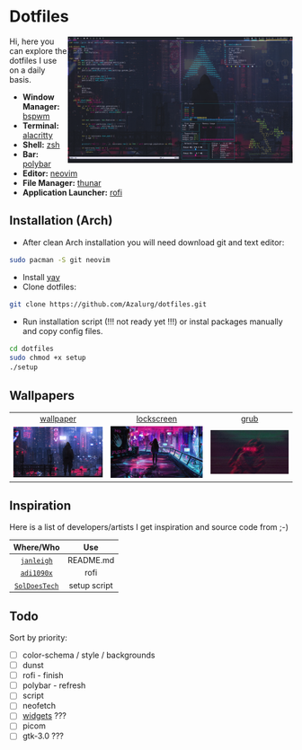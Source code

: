 # Dotfiles

<img src="./screenshot.png" alt="screenshot" align="right" width="400px">


Hi, here you can explore the dotfiles I use on a daily basis.

- **Window Manager:** [bspwm](https://github.com/baskerville/bspwm)
- **Terminal:** [alacritty](https://github.com/alacritty/alacritty)
- **Shell:** [zsh](https://www.zsh.org/)
- **Bar:** [polybar](https://polybar.github.io/)
- **Editor:** [neovim](https://github.com/neovim/neovim)
- **File Manager:** [thunar](https://github.com/xfce-mirror/thunar)
- **Application Launcher:** [rofi](https://github.com/davatorium/rofi)

## Installation (Arch)

- After clean Arch installation you will need download git and text editor:

```bash
sudo pacman -S git neovim
```

- Install [yay](https://github.com/Jguer/yay#installation)
- Clone dotfiles:

```bash
git clone https://github.com/Azalurg/dotfiles.git
```

- Run installation script (!!! not ready yet !!!) or instal packages manually and copy config files.

```bash
cd dotfiles
sudo chmod +x setup
./setup
```

## Wallpapers

<table>
    <tr>
        <td align="center"><a href="https://www.wallpaperflare.com/cyberpunk-purple-fantasy-art-city-fantasy-city-concept-art-wallpaper-cvfaq">wallpaper</a></td>
        <td align="center"><a href="https://www.1zoom.me/pl/wallpaper/575075/z4503.9">lockscreen</a></td>
        <td align="center"><a href="https://www.pxfuel.com/en/desktop-wallpaper-jlldx">grub</a></td>
    <tr>
    <tr>
        <td><a href="https://www.wallpaperflare.com/cyberpunk-purple-fantasy-art-city-fantasy-city-concept-art-wallpaper-cvfaq"><img src="./usr/share/backgrounds/wallpaper.jpg" alt="wallpaper" width=300px></a></td>
        <td><a href="https://www.1zoom.me/pl/wallpaper/575075/z4503.9"><img src="./usr/share/backgrounds/lockscreen.jpg" alt="lockscreen" width=300px></a></td>
        <td><a href="https://www.pxfuel.com/en/desktop-wallpaper-jlldx"><img src="./usr/share/backgrounds/grub.png" alt="grub" width=300px></a></td>
    </tr>
</table>



<!-- ## Colorscheme -->

## Inspiration

Here is a list of developers/artists I get inspiration and source code from ;-)

|    Where/Who     |  Use  |
| :--------------: | :---: |
| [`janleigh`](https://github.com/janleigh/dotfiles)        | README.md |
| [`adi1090x`](https://github.com/adi1090x/rofi)            | rofi      |
| [`SolDoesTech`](https://github.com/SolDoesTech/hyprland)  | setup script |

## Todo

Sort by priority:

- [ ] color-schema / style / backgrounds
- [ ] dunst
- [ ] rofi - finish
- [ ] polybar - refresh
- [ ] script
- [ ] neofetch 
- [ ] [widgets](https://github.com/rxyhn/tokyo) ??? 
- [ ] picom
- [ ] gtk-3.0 ???
